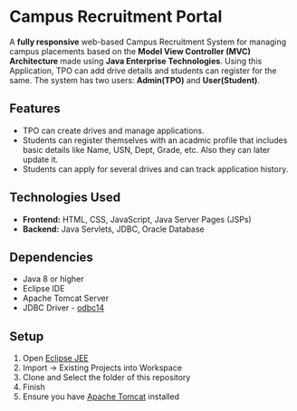# Campus Recruitment Portal

A **fully responsive** web-based Campus Recruitment System for managing campus placements based on the **Model View Controller (MVC) Architecture** made using **Java Enterprise Technologies**. Using this Application, TPO can add drive details and students can register for the same. The system has two users: **Admin(TPO)** and **User(Student)**.

## Features
* TPO can create drives and manage applications.
 * Students can register themselves with an acadmic profile that includes basic details like Name, USN, Dept, Grade, etc. Also they can later update it.
 * Students can apply for several drives and can track application history.
 
 ## Technologies Used
 * **Frontend:** HTML, CSS, JavaScript, Java Server Pages (JSPs)
 * **Backend:**  Java Servlets, JDBC, Oracle Database

## Dependencies
* Java 8 or higher
* Eclipse IDE
* Apache Tomcat Server
* JDBC Driver - [odbc14](https://docs.oracle.com/database/121/JJDBC/getsta.htm#JJDBC28065)
## Setup

1.  Open  [Eclipse JEE](https://www.eclipse.org/downloads/packages/eclipse-ide-java-ee-developers/photonr)
2.  Import -> Existing Projects into Workspace
3.  Clone and Select the folder of this repository
4.  Finish
5.  Ensure you have  [Apache Tomcat](http://tomcat.apache.org/)  installed
